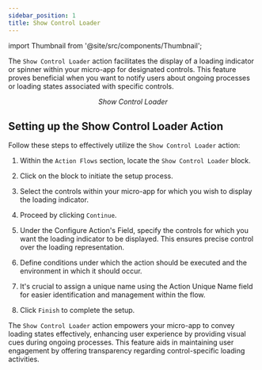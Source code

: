 ```yaml
---
sidebar_position: 1
title: Show Control Loader
---
```


import Thumbnail from '@site/src/components/Thumbnail';

The `Show Control Loader` action facilitates the display of a loading indicator or spinner within your micro-app for designated controls. This feature proves beneficial when you want to notify users about ongoing processes or loading states associated with specific controls.

<figure>
  <Thumbnail src="/img/reference/actionflow-blocks/show-control-loader/showcontrolloader.jpg" alt="Show Control Loader" />
  <figcaption align='center'><i>Show Control Loader</i></figcaption>
</figure>

## Setting up the Show Control Loader Action


<figure>
  <Thumbnail src="/img/reference/actionflow-blocks/show-control-loader/feild.jpeg" alt="Show Control Loader" />
</figure>


Follow these steps to effectively utilize the `Show Control Loader` action:

1. Within the `Action Flows` section, locate the `Show Control Loader` block.

2. Click on the block to initiate the setup process.

3. Select the controls within your micro-app for which you wish to display the loading indicator.

4. Proceed by clicking `Continue`.

5. Under the Configure Action's Field, specify the controls for which you want the loading indicator to be displayed. This ensures precise control over the loading representation.

6. Define conditions under which the action should be executed and the environment in which it should occur.

7. It's crucial to assign a unique name using the Action Unique Name field for easier identification and management within the flow.

8. Click `Finish` to complete the setup.


The `Show Control Loader` action empowers your micro-app to convey loading states effectively, enhancing user experience by providing visual cues during ongoing processes. This feature aids in maintaining user engagement by offering transparency regarding control-specific loading activities.

